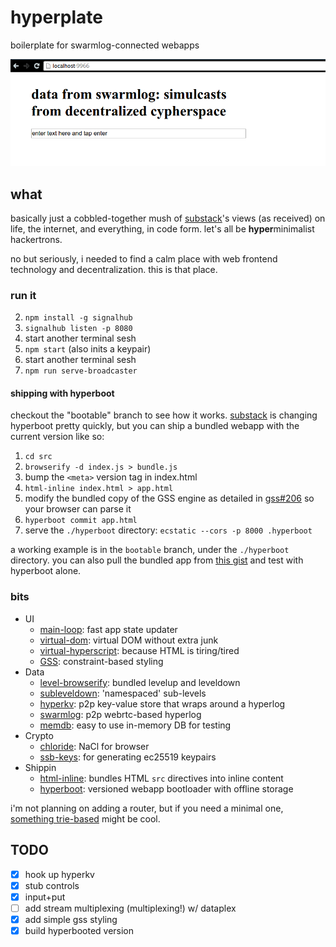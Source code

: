 # hyperplate

boilerplate for swarmlog-connected webapps

![swarmlog-app](./screencap.png)

## what

basically just a cobbled-together mush of
[substack](https://github.com/substack)'s views (as received) on life, the
internet, and everything, in code form. let's all be **hyper**minimalist
hackertrons.

no but seriously, i needed to find a calm place with web frontend technology and
decentralization. this is that place.

### run it

2. `npm install -g signalhub`
3. `signalhub listen -p 8080`
4. start another terminal sesh
1. `npm start` (also inits a keypair)
2. start another terminal sesh
3. `npm run serve-broadcaster`

#### shipping with hyperboot

checkout the "bootable" branch to see how it
works. [substack](https://www.github.com/substack/) is changing hyperboot pretty
quickly, but you can ship a bundled webapp with the current version like so:

1. `cd src`
2. `browserify -d index.js > bundle.js`
3. bump the `<meta>` version tag in index.html
2. `html-inline index.html > app.html`
3. modify the bundled copy of the GSS engine as detailed in
   [gss#206](https://github.com/gss/engine/issues/206) so your browser can parse
   it
3. `hyperboot commit app.html`
4. serve the `./hyperboot` directory: `ecstatic --cors -p 8000 .hyperboot`

a working example is in the `bootable` branch, under the `./hyperboot`
directory. you can also pull the bundled app from
[this gist](https://gist.github.com/du5t/580663be3574e0bf8d9d) and test with
hyperboot alone.

### bits

- UI
  - [main-loop](https://github.com/Raynos/main-loop): fast app state updater
  - [virtual-dom](https://github.com/Matt-Esch/virtual-dom): virtual DOM without
    extra junk
  - [virtual-hyperscript](https://github.com/Matt-Esch/virtual-dom/tree/master/virtual-hyperscript):
    because HTML is tiring/tired
  - [GSS](http://gridstylesheets.org/guides/ccss/): constraint-based styling
- Data
  - [level-browserify](https://github.com/Level/level-browserify): bundled
    levelup and leveldown
  - [subleveldown](https://github.com/mafintosh/subleveldown): 'namespaced'
    sub-levels
  - [hyperkv](https://github.com/substack/hyperkv): p2p key-value store that
    wraps around a hyperlog
  - [swarmlog](https://github.com/substack/swarmlog): p2p webrtc-based hyperlog
  - [memdb](https://github.com/rain1017/memdb): easy to use in-memory DB for
    testing
- Crypto
  - [chloride](https://github.com/paixaop/node-sodium): NaCl for browser
  - [ssb-keys](https://github.com/ssbc/ssb-keys): for generating ec25519
    keypairs
- Shippin
  - [html-inline](https://github.com/substack/html-inline): bundles HTML `src`
    directives into inline content
  - [hyperboot](https://github.com/substack/hyperboot): versioned webapp
    bootloader with offline storage

i'm not planning on adding a router, but if you need a minimal one,
[something trie-based](https://github.com/zensh/route-trie) might be cool.

## TODO

- [x] hook up hyperkv
- [x] stub controls
 - [x] input+put
- [ ] add stream multiplexing (multiplexing!) w/ dataplex
- [x] add simple gss styling
- [x] build hyperbooted version
